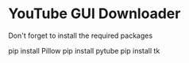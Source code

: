 # YouTube GUI Downloader

Don't forget to install the required packages

pip install Pillow
pip install pytube
pip install tk

